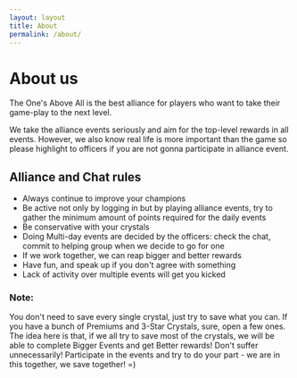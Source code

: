 ```yaml
---
layout: layout
title: About
permalink: /about/
---
```


# About us

The One's Above All is the best alliance for players who want to take their game-play to the next level.

We take the alliance events seriously and aim for the top-level rewards in all events.
However, we also know real life is more important than the game so please highlight to officers if you are not gonna participate in alliance event.

## Alliance and Chat rules
* Always continue to improve your champions
* Be active not only by logging in but by playing alliance events, try to gather the minimum amount of points required for the daily events
* Be conservative with your crystals
* Doing Multi-day events are decided by the officers: check the chat, commit to helping group when we decide to go for one
* If we work together, we can reap bigger and better rewards
* Have fun, and speak up if you don't agree with something
* Lack of activity over multiple events will get you kicked

### Note:
You don't need to save every single crystal, just try to save what you can. 
If you have a bunch of Premiums and 3-Star Crystals, sure, open a few ones. 
The idea here is that, if we all try to save most of the crystals, we will be able to complete Bigger Events and get Better rewards! 
Don't suffer unnecessarily! Participate in the events and try to do your part - we are in this together, we save together! =)
